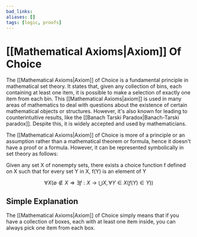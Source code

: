 ```yaml
---
bad_links: 
aliases: []
tags: [logic, proofs]
---
```

# [[Mathematical Axioms|Axiom]] Of Choice

The [[Mathematical Axioms|Axiom]] of Choice is a fundamental principle in mathematical set theory. It states that, given any collection of bins, each containing at least one item, it is possible to make a selection of exactly one item from each bin. This [[Mathematical Axioms|axiom]] is used in many areas of mathematics to deal with questions about the existence of certain mathematical objects or structures. However, it's also known for leading to counterintuitive results, like the [[Banach Tarski Paradox|Banach-Tarski paradox]]. Despite this, it is widely accepted and used by mathematicians.

The [[Mathematical Axioms|Axiom]] of Choice is more of a principle or an assumption rather than a mathematical theorem or formula, hence it doesn't have a proof or a formula. However, it can be represented symbolically in set theory as follows:

Given any set X of nonempty sets, there exists a choice function f defined on X such that for every set Y in X, f(Y) is an element of Y

$$
\forall X (\emptyset \notin X \Rightarrow \exists f : X \to \bigcup X, \forall Y \in X (f(Y) \in Y))
$$

## Simple Explanation

The [[Mathematical Axioms|Axiom]] of Choice simply means that if you have a collection of boxes, each with at least one item inside, you can always pick one item from each box.